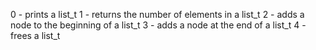 0 - prints a list_t
1 - returns the number of elements in a list_t
2 - adds a node to the beginning of a list_t
3 - adds a node at the end of a list_t
4 - frees a list_t